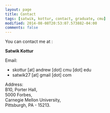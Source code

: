 ```yaml
---
layout: page
title: Contact
tags: [satwik, kottur, contact, graduate, cmu]
modified: 2014-08-08T20:53:07.573882-04:00
comments: false
---
```


You can contact me at :

**Satwik Kottur**  

Email:  
* skottur [at] andrew [dot] cmu [dot] edu
* satwik27 [at] gmail [dot] com

Address:  
B10, Porter Hall,  
5000 Forbes,  
Carnegie Mellon University,  
Pittsburgh, PA - 15213.  
